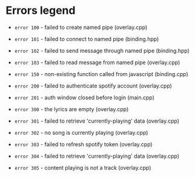
# Errors legend

- `error 100` - failed to create named pipe (overlay.cpp)
- `error 101` - failed to connect to named pipe (binding.hpp)
- `error 102` - failed to send message through named pipe (binding.hpp)
- `error 103` - failed to read message from named pipe (overlay.cpp)

- `error 150` - non-existing function called from javascript (binding.cpp)

- `error 200` - failed to authenticate spotify account (overlay.cpp)
- `error 201` - auth window closed before login (main.cpp)

- `error 300` - the lyrics are empty (overlay.cpp)
- `error 301` - failed to retrieve 'currently-playing' data (overlay.cpp)
- `error 302` - no song is currently playing (overlay.cpp)
- `error 303` - failed to refresh spotify token (overlay.cpp)
- `error 304` - failed to retrieve 'currently-playing' data (overlay.cpp)
- `error 305` - content playing is not a track (overlay.cpp)